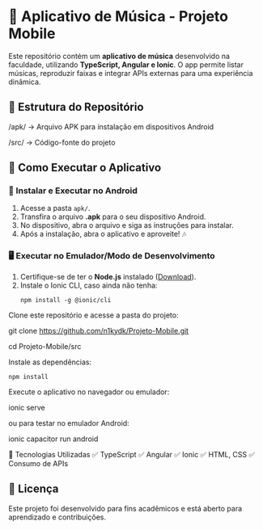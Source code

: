 # 🎵 Aplicativo de Música - Projeto Mobile  

Este repositório contém um **aplicativo de música** desenvolvido na faculdade, utilizando **TypeScript, Angular e Ionic**. O app permite listar músicas, reproduzir faixas e integrar APIs externas para uma experiência dinâmica.  

## 📂 Estrutura do Repositório  

/apk/ -> Arquivo APK para instalação em dispositivos Android

/src/ -> Código-fonte do projeto

## 🚀 Como Executar o Aplicativo  

### 📱 Instalar e Executar no Android  
1. Acesse a pasta `apk/`.  
2. Transfira o arquivo **.apk** para o seu dispositivo Android.  
3. No dispositivo, abra o arquivo e siga as instruções para instalar.  
4. Após a instalação, abra o aplicativo e aproveite! 🎶  

### 🖥️ Executar no Emulador/Modo de Desenvolvimento  
1. Certifique-se de ter o **Node.js** instalado ([Download](https://nodejs.org/)).  
2. Instale o Ionic CLI, caso ainda não tenha:  
   ```
   npm install -g @ionic/cli
Clone este repositório e acesse a pasta do projeto:

git clone https://github.com/n1kydk/Projeto-Mobile.git 

cd Projeto-Mobile/src

Instale as dependências:

    npm install

Execute o aplicativo no navegador ou emulador:

ionic serve

ou para testar no emulador Android:

ionic capacitor run android

🔧 Tecnologias Utilizadas
✅ TypeScript
✅ Angular
✅ Ionic
✅ HTML, CSS
✅ Consumo de APIs

## 📄 Licença

Este projeto foi desenvolvido para fins acadêmicos e está aberto para aprendizado e contribuições.
